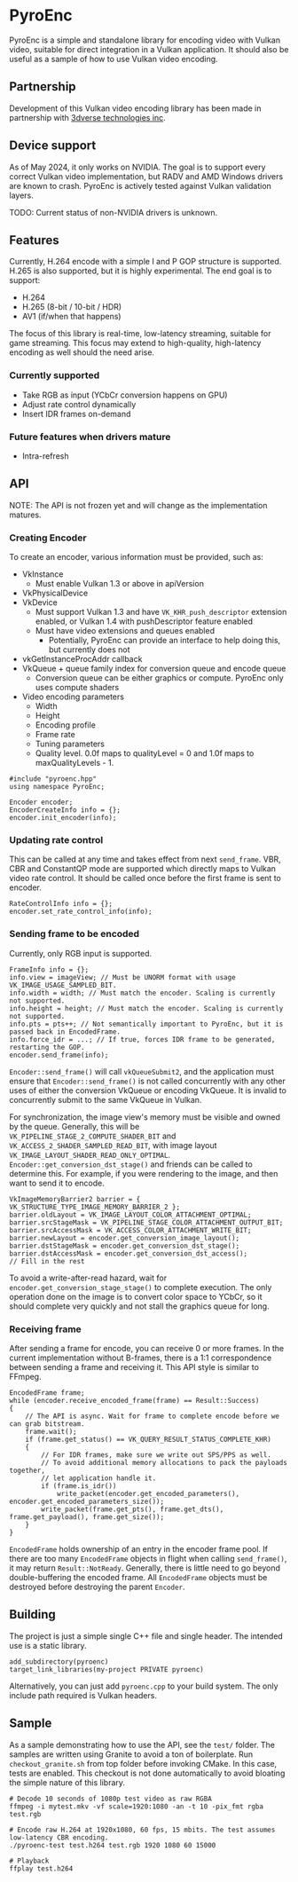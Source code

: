# PyroEnc

PyroEnc is a simple and standalone library for encoding video with Vulkan video,
suitable for direct integration in a Vulkan application.
It should also be useful as a sample of how to use Vulkan video encoding.

## Partnership

Development of this Vulkan video encoding library has been made in partnership with
[3dverse technologies inc](https://3dverse.com/).

## Device support

As of May 2024, it only works on NVIDIA. The goal is to support every correct Vulkan video
implementation, but RADV and AMD Windows drivers are known to crash.
PyroEnc is actively tested against Vulkan validation layers.

TODO: Current status of non-NVIDIA drivers is unknown.

## Features

Currently, H.264 encode with a simple I and P GOP structure is supported.
H.265 is also supported, but it is highly experimental.
The end goal is to support:

- H.264
- H.265 (8-bit / 10-bit / HDR)
- AV1 (if/when that happens)

The focus of this library is real-time, low-latency streaming, suitable for game streaming.
This focus may extend to high-quality, high-latency encoding as well should
the need arise.

### Currently supported

- Take RGB as input (YCbCr conversion happens on GPU)
- Adjust rate control dynamically
- Insert IDR frames on-demand

### Future features when drivers mature

- Intra-refresh

## API

NOTE: The API is not frozen yet and will change as the implementation matures.

### Creating Encoder

To create an encoder, various information must be provided, such as:

- VkInstance
  - Must enable Vulkan 1.3 or above in apiVersion
- VkPhysicalDevice
- VkDevice
  - Must support Vulkan 1.3 and have `VK_KHR_push_descriptor` extension enabled, or Vulkan 1.4 with pushDescriptor feature enabled
  - Must have video extensions and queues enabled 
    - Potentially, PyroEnc can provide an interface to help doing this, but currently does not
- vkGetInstanceProcAddr callback
- VkQueue + queue family index for conversion queue and encode queue
  - Conversion queue can be either graphics or compute. PyroEnc only uses compute shaders
- Video encoding parameters
  - Width
  - Height
  - Encoding profile
  - Frame rate
  - Tuning parameters
  - Quality level. 0.0f maps to qualityLevel = 0 and 1.0f maps to maxQualityLevels - 1.

```
#include "pyroenc.hpp"
using namespace PyroEnc;

Encoder encoder;
EncoderCreateInfo info = {};
encoder.init_encoder(info);
```

### Updating rate control

This can be called at any time and takes effect from next `send_frame`.
VBR, CBR and ConstantQP mode are supported which directly maps to Vulkan video rate control.
It should be called once before the first frame is sent to encoder.

```
RateControlInfo info = {};
encoder.set_rate_control_info(info);
```

### Sending frame to be encoded

Currently, only RGB input is supported.

```
FrameInfo info = {};
info.view = imageView; // Must be UNORM format with usage VK_IMAGE_USAGE_SAMPLED_BIT.
info.width = width; // Must match the encoder. Scaling is currently not supported.
info.height = height; // Must match the encoder. Scaling is currently not supported.
info.pts = pts++; // Not semantically important to PyroEnc, but it is passed back in EncodedFrame.
info.force_idr = ...; // If true, forces IDR frame to be generated, restarting the GOP.
encoder.send_frame(info);
```

`Encoder::send_frame()` will call `vkQueueSubmit2`, and the application must ensure
that `Encoder::send_frame()` is not called concurrently with any other uses
of either the conversion VkQueue or encoding VkQueue. It is invalid to
concurrently submit to the same VkQueue in Vulkan.

For synchronization, the image view's memory must be visible and owned by the queue.
Generally, this will be `VK_PIPELINE_STAGE_2_COMPUTE_SHADER_BIT` and `VK_ACCESS_2_SHADER_SAMPLED_READ_BIT`,
with image layout `VK_IMAGE_LAYOUT_SHADER_READ_ONLY_OPTIMAL`. `Encoder::get_conversion_dst_stage()` and friends
can be called to determine this. For example, if you were rendering to the image,
and then want to send it to encode.

```
VkImageMemoryBarrier2 barrier = { VK_STRUCTURE_TYPE_IMAGE_MEMORY_BARRIER_2 };
barrier.oldLayout = VK_IMAGE_LAYOUT_COLOR_ATTACHMENT_OPTIMAL;
barrier.srcStageMask = VK_PIPELINE_STAGE_COLOR_ATTACHMENT_OUTPUT_BIT;
barrier.srcAccessMask = VK_ACCESS_COLOR_ATTACHMENT_WRITE_BIT;
barrier.newLayout = encoder.get_conversion_image_layout();
barrier.dstStageMask = encoder.get_conversion_dst_stage();
barrier.dstAccessMask = encoder.get_conversion_dst_access();
// Fill in the rest
```

To avoid a write-after-read hazard, wait for `encoder.get_conversion_stage_stage()` to complete
execution. The only operation done on the image is to convert color space to YCbCr, so
it should complete very quickly and not stall the graphics queue for long.

### Receiving frame

After sending a frame for encode, you can receive 0 or more frames.
In the current implementation without B-frames, there is a 1:1 correspondence between
sending a frame and receiving it. This API style is similar to FFmpeg.

```
EncodedFrame frame;
while (encoder.receive_encoded_frame(frame) == Result::Success)
{
    // The API is async. Wait for frame to complete encode before we can grab bitstream.
    frame.wait();
    if (frame.get_status() == VK_QUERY_RESULT_STATUS_COMPLETE_KHR)
    {
        // For IDR frames, make sure we write out SPS/PPS as well.
        // To avoid additional memory allocations to pack the payloads together,
        // let application handle it.
        if (frame.is_idr())
            write_packet(encoder.get_encoded_parameters(), encoder.get_encoded_parameters_size());
        write_packet(frame.get_pts(), frame.get_dts(), frame.get_payload(), frame.get_size());
    }
}
```

`EncodedFrame` holds ownership of an entry in the encoder frame pool.
If there are too many `EncodedFrame` objects in flight when calling `send_frame()`,
it may return `Result::NotReady`.
Generally, there is little need to go beyond double-buffering the encoded frame.
All `EncodedFrame` objects must be destroyed before destroying the parent `Encoder`.

## Building

The project is just a simple single C++ file and single header.
The intended use is a static library.

```
add_subdirectory(pyroenc)
target_link_libraries(my-project PRIVATE pyroenc)
```

Alternatively, you can just add `pyroenc.cpp` to your build system.
The only include path required is Vulkan headers.

## Sample

As a sample demonstrating how to use the API, see the `test/` folder.
The samples are written using Granite to avoid a ton of boilerplate.
Run `checkout_granite.sh` from top folder before invoking CMake. In this case, tests are enabled.
This checkout is not done automatically to avoid bloating the simple nature of this library.

```
# Decode 10 seconds of 1080p test video as raw RGBA
ffmpeg -i mytest.mkv -vf scale=1920:1080 -an -t 10 -pix_fmt rgba test.rgb

# Encode raw H.264 at 1920x1080, 60 fps, 15 mbits. The test assumes low-latency CBR encoding.
./pyroenc-test test.h264 test.rgb 1920 1080 60 15000

# Playback
ffplay test.h264
```
